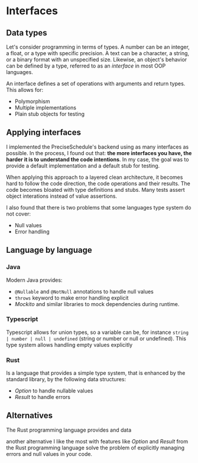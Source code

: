 # Interfaces

## Data types

Let's consider programming in terms of types. A number can be an integer, a float, or a type with specific precision. A text can be a character, a string, or a binary format with an unspecified size. Likewise, an object's behavior can be defined by a type, referred to as an _interface_ in most OOP languages.

An interface defines a set of operations with arguments and return types. This allows for:
  - Polymorphism
  - Multiple implementations
  - Plain stub objects for testing

## Applying interfaces

I implemented the PreciseSchedule's backend using as many interfaces as possible. In the process, I found out that: **the more interfaces you have, the harder it is to understand the code intentions**. In my case, the goal was to provide a default implementation and a default stub for testing.

When applying this approach to a layered clean architecture, it becomes hard to follow the code direction, the code operations and their results. The code becomes bloated with type definitions and stubs. Many tests  assert object interations instead of value assertions.

I also found that there is two problems that some languages type system do not cover:
  - Null values
  - Error handling

## Language by language

### Java

Modern Java provides:

- `@Nullable` and `@NotNull` annotations to handle null values
- `throws` keyword to make error handling explicit
- _Mockito_ and similar libraries to mock dependencies during runtime.

### Typescript

Typescript allows for union types, so a variable can be, for instance `string | number | null | undefined` (string or number or null or undefined). This type system allows handling empty values explicitly

### Rust

Is a language that provides a simple type system, that is enhanced by the standard library, by the following data structures:

- _Option_ to handle nullable values
- _Result_ to handle errors


## Alternatives

The Rust programming language provides  and  data

 another alternative I like the most with features like _Option_ and _Result_ from the Rust programming language solve the problem of explicitly managing errors and null values in your code.

